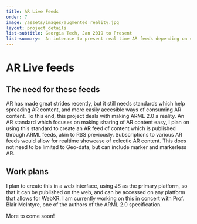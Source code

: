 ```yaml
---
title: AR Live Feeds
order: 7
image: /assets/images/augmented_reality.jpg
layout: project_details
list-subtitle: Georgia Tech, Jan 2019 to Present
list-summary:  An interace to present real time AR feeds depending on context
---
```


# AR Live feeds

## The need for these feeds

AR has made great strides recently, but it still needs standards which help spreading AR content, and more easily accesible ways of consuming AR content. To this end, this project deals with making ARML 2.0 a reality. An AR standard which focuses on making sharing of AR content easy, I plan on using this standard to create an AR feed of content which is published through ARML feeds, akin to RSS previously. Subscriptions to various AR feeds would allow for realtime showcase of eclectic AR content. This does not need to be limited to Geo-data, but can include marker and markerless AR.

## Work plans

I plan to create this in a web interface, using JS as the primary platform, so that it can be published on the web, and can be accessed on any platform that allows for WebXR. I am currently working on this in concert with Prof. Blair McIntyre, one of the authors of the ARML 2.0 specification.

More to come soon!
